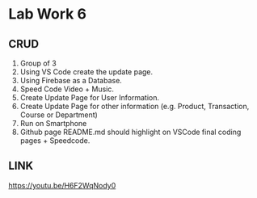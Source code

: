 # Lab Work 6

## CRUD

1. Group of 3
2. Using VS Code create the update page.
3. Using Firebase as a Database.
4. Speed Code Video + Music.
5. Create Update Page for User Information.
6. Create Update Page for other information (e.g. Product, Transaction, Course or Department)
7. Run on Smartphone
8. Github page README.md should highlight on VSCode final coding pages + Speedcode.

## LINK

https://youtu.be/H6F2WqNody0